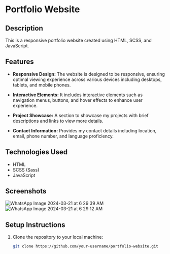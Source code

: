 # Portfolio Website

## Description

This is a responsive portfolio website created using HTML, SCSS, and JavaScript.

## Features

- **Responsive Design:** The website is designed to be responsive, ensuring optimal viewing experience across various devices including desktops, tablets, and mobile phones.
  
- **Interactive Elements:** It includes interactive elements such as navigation menus, buttons, and hover effects to enhance user experience.
  
- **Project Showcase:** A section to showcase my projects with brief descriptions and links to view more details.
  
- **Contact Information:** Provides my contact details including location, email, phone number, and language proficiency.

## Technologies Used

- HTML
- SCSS (Sass)
- JavaScript

## Screenshots
![WhatsApp Image 2024-03-21 at 6 29 39 AM](https://github.com/Nuwanthika98/Portfolio/assets/120177733/ed3ba92b-a932-48c2-a085-faa42cf53398)
![WhatsApp Image 2024-03-21 at 6 29 12 AM](https://github.com/Nuwanthika98/Portfolio/assets/120177733/32c2b94a-da9b-480b-bc48-93e2257dff9f)



## Setup Instructions

1. Clone the repository to your local machine:

   ```bash
   git clone https://github.com/your-username/portfolio-website.git
